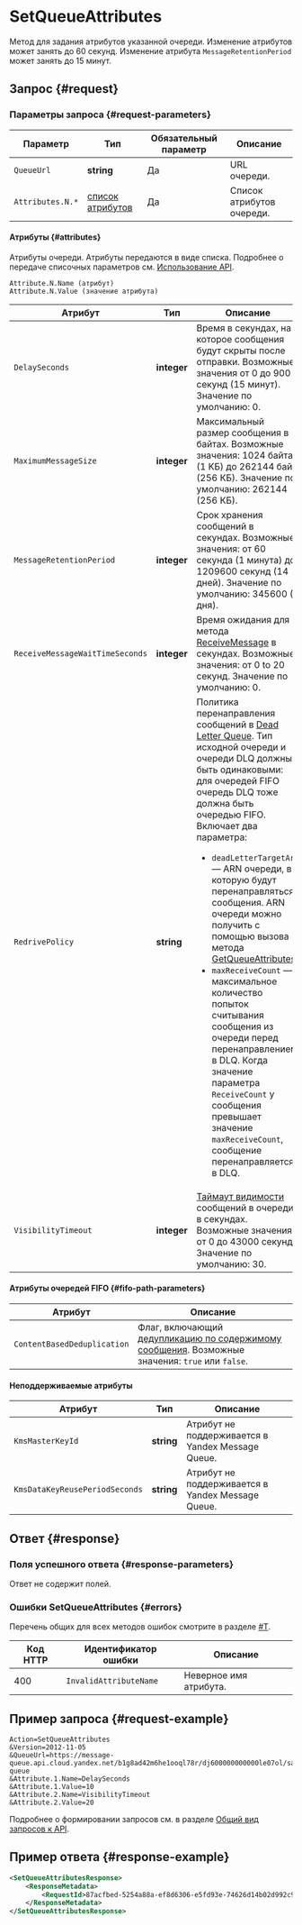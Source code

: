 # SetQueueAttributes

Метод для задания атрибутов указанной очереди. Изменение атрибутов может занять до 60 секунд. Изменение атрибута `MessageRetentionPeriod` может занять до 15 минут.

## Запрос {#request}

### Параметры запроса {#request-parameters}

Параметр | Тип | Обязательный параметр | Описание
----- | ----- | ----- | -----
`QueueUrl` | **string** | Да | URL очереди.
`Attributes.N.*` | [список атрибутов](#attributes) | Да | Список атрибутов очереди.

#### Атрибуты {#attributes}

Атрибуты очереди. Атрибуты передаются в виде списка. Подробнее о передаче списочных параметров см. [Использование API](../index.md#array-parameters).

```
Attribute.N.Name (атрибут)
Attribute.N.Value (значение атрибута)
```

Атрибут | Тип | Описание
----- | ----- | -----
`DelaySeconds` | **integer** | Время в секундах, на которое сообщения будут скрыты после отправки. Возможные значения от 0 до 900 секунд (15 минут). Значение по умолчанию: 0.
`MaximumMessageSize` | **integer** | Максимальный размер сообщения в байтах. Возможные значения: 1024 байта (1 KБ) до 262144 байт (256 КБ). Значение по умолчанию: 262144 (256 КБ).
`MessageRetentionPeriod` | **integer** | Срок хранения сообщений в секундах. Возможные значения: от 60 секунда (1 минута) до 1209600 секунд (14 дней). Значение по умолчанию: 345600 (4 дня).
`ReceiveMessageWaitTimeSeconds` | **integer** | Время ожидания для метода [ReceiveMessage](../message/ReceiveMessage) в секундах. Возможные значения: от 0 to 20 секунд. Значение по умолчанию: 0.
`RedrivePolicy` | **string** | Политика перенаправления сообщений в [Dead Letter Queue](../../concepts/dlq.md). Тип исходной очереди и очереди DLQ должны быть одинаковыми: для очередей FIFO очередь DLQ тоже должна быть очередью FIFO. Включает два параметра: <ul><li>`deadLetterTargetArn` — ARN очереди, в которую будут перенаправляться сообщения. ARN очереди можно получить с помощью вызова метода [GetQueueAttributes](GetQueueAttributes.md).</li><li>`maxReceiveCount` — максимальное количество попыток считывания сообщения из очереди перед перенаправлением в DLQ. Когда значение параметра `ReceiveCount` у сообщения превышает значение `maxReceiveCount`, сообщение перенаправляется в DLQ.</li></ul>
`VisibilityTimeout` | **integer** | [Таймаут видимости](../../concepts/visibility-timeout.md) сообщений в очереди в секундах. Возможные значения: от 0 до 43000 секунд. Значение по умолчанию: 30.

#### Атрибуты очередей FIFO {#fifo-path-parameters}

Атрибут | Описание
----- | -----
`ContentBasedDeduplication` | Флаг, включающий [дедупликацию по содержимому сообщения](../../concepts/deduplication.md#content-based-deduplication). Возможные значения: `true` или `false`.

#### Неподдерживаемые атрибуты

Атрибут | Тип | Описание
----- | ----- | -----
`KmsMasterKeyId` | **string** | Атрибут не поддерживается в Yandex Message Queue.
`KmsDataKeyReusePeriodSeconds` | **string** | Атрибут не поддерживается в Yandex Message Queue.

## Ответ {#response}

### Поля успешного ответа {#response-parameters}

Ответ не содержит полей.

### Ошибки SetQueueAttributes {#errors}

Перечень общих для всех методов ошибок смотрите в разделе [#T](../common-errors.md).

Код HTTP | Идентификатор ошибки | Описание
----- | ----- | -----
400 | `InvalidAttributeName` | Неверное имя атрибута.

## Пример запроса {#request-example}

```
Action=SetQueueAttributes
&Version=2012-11-05
&QueueUrl=https://message-queue.api.cloud.yandex.net/b1g8ad42m6he1ooql78r/dj600000000000le07ol/sample-queue
&Attribute.1.Name=DelaySeconds
&Attribute.1.Value=10
&Attribute.2.Name=VisibilityTimeout
&Attribute.2.Value=20
```

Подробнее о формировании запросов см. в разделе [Общий вид запросов к API](../index.md#api-request).

## Пример ответа {#response-example}

```xml
<SetQueueAttributesResponse>
    <ResponseMetadata>
        <RequestId>87acfbed-5254a88a-ef8d6306-e5fd93e-74626d14b02d992c99e5fa1b97c0ac82</RequestId>
    </ResponseMetadata>
</SetQueueAttributesResponse>
```
